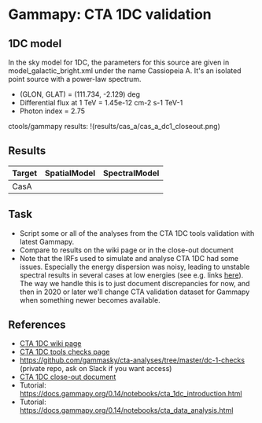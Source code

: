 # Gammapy: CTA 1DC validation

## 1DC model
In the sky model for 1DC, the parameters for this source are given in model_galactic_bright.xml under the name Cassiopeia A.
It's an isolated point source with a power-law spectrum.

-    (GLON, GLAT) = (111.734, -2.129) deg
-    Differential flux at 1 TeV = 1.45e-12 cm-2 s-1 TeV-1
-    Photon index = 2.75

ctools/gammapy results:
!(results/cas_a/cas_a_dc1_closeout.png)

## Results


| Target        | SpatialModel           | SpectralModel  |
| ------------- |:----------------------:| --------------:|
| CasA          |                        |                |

## Task

- Script some or all of the analyses from the CTA 1DC tools validation with latest Gammapy.
- Compare to results on the wiki page or in the close-out document
- Note that the IRFs used to simulate and analyse CTA 1DC had some issues. Especially the energy dispersion was noisy, leading to unstable spectral results in several cases at low energies (see e.g. links [here](https://github.com/gammapy/gammapy/issues/2484#issuecomment-545904310)). The way we handle this is to just document discrepancies for now, and then in 2020 or later we'll change CTA validation dataset for Gammapy when something newer becomes available.

## References

- [CTA 1DC wiki page](https://forge.in2p3.fr/projects/data-challenge-1-dc-1/wiki)
- [CTA 1DC tools checks page](https://forge.in2p3.fr/projects/data-challenge-1-dc-1/wiki/Current_capabilities_and_limitations_of_the_analysis_tools)
- https://github.com/gammasky/cta-analyses/tree/master/dc-1-checks (private repo, ask on Slack if you want access)
- [CTA 1DC close-out document](https://forge.in2p3.fr/attachments/download/63626/CTA_DC1_CloseOut.pdf)
- Tutorial: https://docs.gammapy.org/0.14/notebooks/cta_1dc_introduction.html
- Tutorial: https://docs.gammapy.org/0.14/notebooks/cta_data_analysis.html
